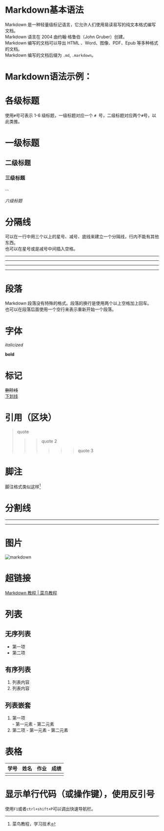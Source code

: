 # Markdown基本语法    

Markdown 是一种轻量级标记语言，它允许人们使用易读易写的纯文本格式编写文档。  
Markdown 语言在 2004 由约翰·格鲁伯（John Gruber）创建。  
Markdown 编写的文档可以导出 HTML 、Word、图像、PDF、Epub 等多种格式的文档。  
Markdown 编写的文档后缀为 `.md`, `.markdown`。


# Markdown语法示例：  


# 各级标题  
使用` # `号可表示 1-6 级标题，一级标题对应一个 `# `号，二级标题对应两个` # `号，以此类推。
#  一级标题  
## 二级标题  
### 三级标题  
...
###### 六级标题

# 分隔线
可以在一行中用三个以上的星号、减号、底线来建立一个分隔线，行内不能有其他东西。  
也可以在星号或是减号中间插入空格。  
***  
* * * 
---  
- - -

  
# 段落
Markdown 段落没有特殊的格式。段落的换行是使用两个以上空格加上回车。    
也可以在段落后面使用一个空行来表示重新开始一个段落。

# 字体    
*italicized*  

**bold**  

# 标记  
~~删除线~~  
<u>下划线</u>

# 引用（区块）  
> quote
>
> > > quote 2
> > >
> > > > > > quote 3

# 脚注  
脚注格式类似这样[^RUNOOB]  
[^RUNOOB]:菜鸟教程，学习技术

# 分割线
---
***

# 图片
![markdown](https://www.runoob.com/wp-content/uploads/2019/03/iconfinder_markdown_298823.png)

# 超链接  
[Markdown 教程 | 菜鸟教程](https://www.runoob.com/markdown/md-tutorial.html)

# 列表

## 无序列表
- 第一项
- 第二项

## 有序列表
1. 列表内容
2. 列表内容  

## 列表嵌套
1. 第一项  
       - 第一元素
       - 第二元素  
2. 第二项
       - 第一元素
       - 第二元素

# 表格
| 学号 | 姓名 | 作业 | 成绩 |
| ---- | ---- | ---- | ---- |
|      |      |      |      |

# 显示单行代码（或操作键），使用反引号
使用`F1`或者`ctrl+shift+P`可以调出快速导航栏。
